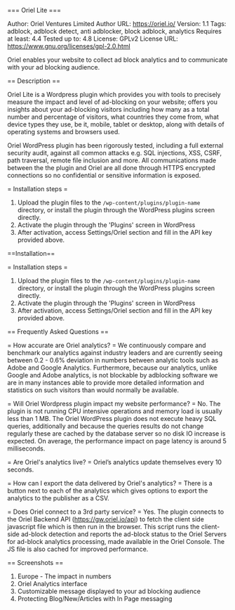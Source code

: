 === Oriel Lite ===

Author: Oriel Ventures Limited
Author URL: https://oriel.io/
Version: 1.1
Tags: adblock, adblock detect, anti adblocker, block adblock, analytics
Requires at least: 4.4
Tested up to: 4.8
License: GPLv2
License URL: https://www.gnu.org/licenses/gpl-2.0.html

Oriel enables your website to collect ad block analytics and to communicate with your ad blocking audience.

== Description ==

Oriel Lite is a Wordpress plugin which provides you with tools to precisely measure the impact and level of ad-blocking on your website; offers you insights about your ad-blocking visitors including how many as a total number and percentage of visitors, what countries they come from, what device types they use, be it, mobile, tablet or desktop, along with details of operating systems and browsers used.

Oriel WordPress plugin has been rigorously tested, including a full external security audit, against all common attacks e.g. SQL injections, XSS, CSRF, path traversal, remote file inclusion and more. All communications made between the the plugin and Oriel are all done through HTTPS encrypted connections so no confidential or sensitive information is exposed.


= Installation steps =
1. Upload the plugin files to the `/wp-content/plugins/plugin-name` directory, or install the plugin through the WordPress plugins screen directly.
2. Activate the plugin through the 'Plugins' screen in WordPress
3. After activation, access Settings/Oriel section and fill in the API key provided above.


==Installation==

= Installation steps =
1. Upload the plugin files to the `/wp-content/plugins/plugin-name` directory, or install the plugin through the WordPress plugins screen directly.
2. Activate the plugin through the 'Plugins' screen in WordPress
3. After activation, access Settings/Oriel section and fill in the API key provided above.


== Frequently Asked Questions ==

= How accurate are Oriel analytics? =
We continuously compare and benchmark our analytics against industry leaders and are currently seeing between 0.2 - 0.6% deviation in numbers between analytic tools such as Adobe and Google Analytics. Furthermore, because our analytics, unlike Google and Adobe analytics, is not blockable by adblocking software we are in many instances able to provide more detailed information and statistics on such visitors than would normally be available.


= Will Oriel Wordpress plugin impact my website performance? =
No. The plugin is not running CPU intensive operations and memory load is usually less than 1 MB. The Oriel WordPress plugin does not execute heavy SQL queries, additionally and because the queries results do not change regularly these are cached by the database server so no disk IO increase is expected. On average, the performance impact on page latency is around 5 milliseconds.


= Are Oriel's analytics live? =
Oriel’s analytics update themselves every 10 seconds.


= How can I export the data delivered by Oriel's analytics? =
There is a button next to each of the analytics which gives options to export the analytics to the publisher as a CSV.


= Does Oriel connect to a 3rd party service? =
Yes. The plugin connects to the Oriel Backend API (https://gw.oriel.io/api) to fetch the client side javascript file
which is then run in the browser. This script runs the client-side ad-block detection and reports the ad-block status
to the Oriel Servers for ad-block analytics processing, made available in the Oriel Console.
The JS file is also cached for improved performance.


== Screenshots ==

1. Europe - The impact in numbers
2. Oriel Analytics interface
3. Customizable message displayed to your ad blocking audience
4. Protecting Blog/New/Articles with In Page messaging

